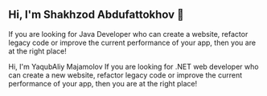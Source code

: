 ## Hi, I'm Shakhzod Abdufattokhov 👋
If you are looking for Java Developer who can create a website, refactor legacy code or improve the current performance of your app, then you are at the right place!
<!--
**Abdufattoxov/Abdufattoxov** is a ✨ _special_ ✨ repository because its `README.md` (this file) appears on your GitHub profile.

Here are some ideas to get you started:

- 🔭 I’m currently working on ...
- 🌱 I’m currently learning ...
- 👯 I’m looking to collaborate on ...
- 🤔 I’m looking for help with ...
- 💬 Ask me about ...
- 📫 How to reach me: ...
- 😄 Pronouns: ...
- ⚡ Fun fact: ...
-->


Hi, I'm YaqubAliy Majamolov 
If you are looking for .NET web developer who can create a new website, refactor legacy code or improve the current performance of your app, then you are at the right place!
